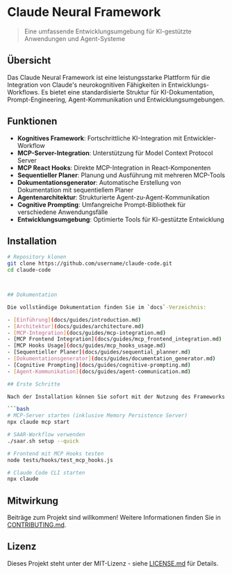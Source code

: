 # Claude Neural Framework

> Eine umfassende Entwicklungsumgebung für KI-gestützte Anwendungen und Agent-Systeme

## Übersicht

Das Claude Neural Framework ist eine leistungsstarke Plattform für die Integration von Claude's neurokognitiven Fähigkeiten in Entwicklungs-Workflows. Es bietet eine standardisierte Struktur für KI-Dokumentation, Prompt-Engineering, Agent-Kommunikation und Entwicklungsumgebungen.

## Funktionen

- **Kognitives Framework**: Fortschrittliche KI-Integration mit Entwickler-Workflow
- **MCP-Server-Integration**: Unterstützung für Model Context Protocol Server
- **MCP React Hooks**: Direkte MCP-Integration in React-Komponenten
- **Sequentieller Planer**: Planung und Ausführung mit mehreren MCP-Tools
- **Dokumentationsgenerator**: Automatische Erstellung von Dokumentation mit sequentiellem Planer
- **Agentenarchitektur**: Strukturierte Agent-zu-Agent-Kommunikation
- **Cognitive Prompting**: Umfangreiche Prompt-Bibliothek für verschiedene Anwendungsfälle
- **Entwicklungsumgebung**: Optimierte Tools für KI-gestützte Entwicklung

## Installation

```bash
# Repository klonen
git clone https://github.com/username/claude-code.git
cd claude-code



## Dokumentation

Die vollständige Dokumentation finden Sie im `docs`-Verzeichnis:

- [Einführung](docs/guides/introduction.md)
- [Architektur](docs/guides/architecture.md)
- [MCP-Integration](docs/guides/mcp-integration.md)
- [MCP Frontend Integration](docs/guides/mcp_frontend_integration.md)
- [MCP Hooks Usage](docs/guides/mcp_hooks_usage.md)
- [Sequentieller Planer](docs/guides/sequential_planner.md)
- [Dokumentationsgenerator](docs/guides/documentation_generator.md)
- [Cognitive Prompting](docs/guides/cognitive-prompting.md)
- [Agent-Kommunikation](docs/guides/agent-communication.md)

## Erste Schritte

Nach der Installation können Sie sofort mit der Nutzung des Frameworks beginnen:

```bash
# MCP-Server starten (inklusive Memory Persistence Server)
npx claude mcp start

# SAAR-Workflow verwenden
./saar.sh setup --quick

# Frontend mit MCP Hooks testen
node tests/hooks/test_mcp_hooks.js

# Claude Code CLI starten
npx claude
```

## Mitwirkung

Beiträge zum Projekt sind willkommen! Weitere Informationen finden Sie in [CONTRIBUTING.md](CONTRIBUTING.md).

## Lizenz

Dieses Projekt steht unter der MIT-Lizenz - siehe [LICENSE.md](LICENSE.md) für Details.
